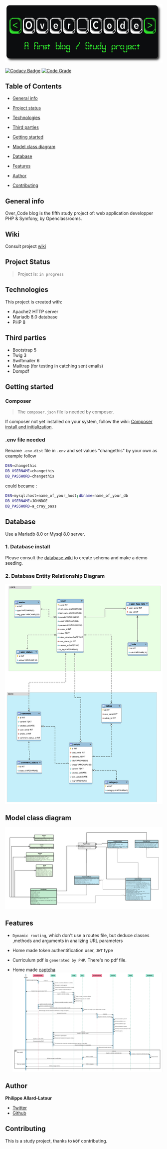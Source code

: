 ![Library logo](public/images/github/logo.png)

[![Codacy Badge](https://app.codacy.com/project/badge/Grade/8697216ba08147f8a4b7180484b2416a)](https://www.codacy.com/gh/phil-all/Portfolio-OCR-Projet5/dashboard?utm_source=github.com&amp;utm_medium=referral&amp;utm_content=phil-all/Portfolio-OCR-Projet5&amp;utm_campaign=Badge_Grade) [![Code Grade](https://www.code-inspector.com/project/29630/score/svg)](https://frontend.code-inspector.com/project/29630/dashboard)

## Table of Contents

-   [General info](#general-info)

-   [Project status](#project-status)

-   [Technologies](#technologies)

-   [Third parties](#third-parties)

-   [Getting started](#getting-started)

-   [Model class diagram](#model-class-diagram)

-   [Database](#database)

-   [Features](#features)

-   [Author](#author)

-   [Contributing](#contributing)

## General info

Over_Code blog is the fifth study project of: web application developper PHP & Symfony, by Openclassrooms.

## Wiki

Consult project [wiki](https://github.com/phil-all/Portfolio-OCR-Projet5/wiki)

## Project Status

> Project is: `in progress`

## Technologies

This project is created with:

-   Apache2 HTTP server
-   Mariadb 8.0 database
-   PHP 8

## Third parties

-   Bootstrap 5
-   Twig 3
-   Swiftmailer 6
-   Mailtrap (for testing in catching sent emails)
-   Dompdf

## Getting started

### Composer

> The `composer.json` file is needed by composer.

If composer not yet installed on your system, follow the wiki: [Composer install and initialization](https://github.com/phil-all/Portfolio-OCR-Projet5/wiki/Composer-install).

### .env file needed

Rename `.env.dist` file in `.env` and set values "changethis" by your own as example follow

```bash
DSN=changethis
DB_USERNAME=changethis
DB_PASSWORD=changethis
```

could became :

```bash
DSN=mysql:host=name_of_your_host;dbname=name_of_your_db
DB_USERNAME=JOHNDOE
DB_PASSWORD=a_cray_pass
```

## Database

Use a Mariadb 8.0 or Mysql 8.0 server.

### 1. Database install

Please consult the [database wiki](https://github.com/phil-all/Portfolio-OCR-Projet5/wiki/Database-install) to create schema and make a demo seeding.

### 2. Database Entity Relationship Diagram

![MPD](diagrammes/globalUse/DataModelDiagram.png)

## Model class diagram

![model class diagram](diagrammes/globalUse/ClassDiagram.png)

## Features

-   `Dynamic routing`, which don't use a routes file, but deduce classes ,methods and arguments in analizing URL parameters

-   Home made token authentification user, `JWT` type

-   Curriculum pdf is `generated by PHP`. There's no pdf file.

-   Home made [captcha](https://github.com/phil-all/Portfolio-OCR-Projet5/wiki/Home-made-captcha)
![sequence](diagrammes/chosenFeature/contactSequenceDiagram.png)

## Author

**Philippe Allard-Latour**

-   [Twitter](https://twitter.com/AllardLatour)
-   [Github](https://github.com/phil-all)

## Contributing

This is a study project, thanks to **`NOT`** contributing.
